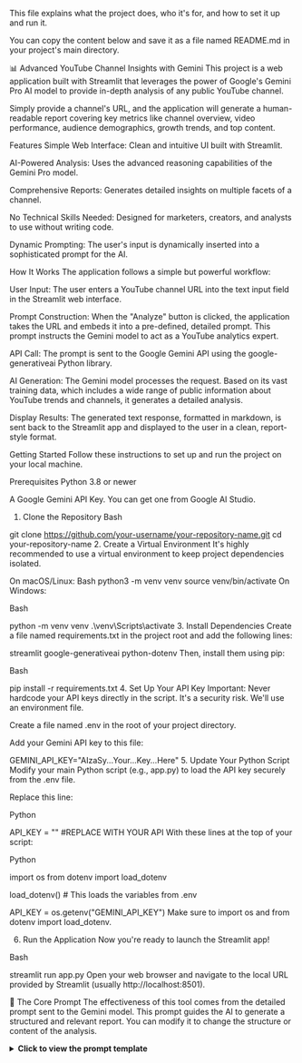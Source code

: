 This file explains what the project does, who it's for, and how to set it up and run it.

You can copy the content below and save it as a file named README.md in your project's main directory.

📊 Advanced YouTube Channel Insights with Gemini
This project is a web application built with Streamlit that leverages the power of Google's Gemini Pro AI model to provide in-depth analysis of any public YouTube channel.

Simply provide a channel's URL, and the application will generate a human-readable report covering key metrics like channel overview, video performance, audience demographics, growth trends, and top content.

Features
Simple Web Interface: Clean and intuitive UI built with Streamlit.

AI-Powered Analysis: Uses the advanced reasoning capabilities of the Gemini Pro model.

Comprehensive Reports: Generates detailed insights on multiple facets of a channel.

No Technical Skills Needed: Designed for marketers, creators, and analysts to use without writing code.

Dynamic Prompting: The user's input is dynamically inserted into a sophisticated prompt for the AI.

 How It Works
The application follows a simple but powerful workflow:

User Input: The user enters a YouTube channel URL into the text input field in the Streamlit web interface.

Prompt Construction: When the "Analyze" button is clicked, the application takes the URL and embeds it into a pre-defined, detailed prompt. This prompt instructs the Gemini model to act as a YouTube analytics expert.

API Call: The prompt is sent to the Google Gemini API using the google-generativeai Python library.

AI Generation: The Gemini model processes the request. Based on its vast training data, which includes a wide range of public information about YouTube trends and channels, it generates a detailed analysis.

Display Results: The generated text response, formatted in markdown, is sent back to the Streamlit app and displayed to the user in a clean, report-style format.

Getting Started
Follow these instructions to set up and run the project on your local machine.

Prerequisites
Python 3.8 or newer

A Google Gemini API Key. You can get one from Google AI Studio.

1. Clone the Repository
Bash

git clone https://github.com/your-username/your-repository-name.git
cd your-repository-name
2. Create a Virtual Environment
It's highly recommended to use a virtual environment to keep project dependencies isolated.

On macOS/Linux:
Bash
python3 -m venv venv
source venv/bin/activate
On Windows:

Bash

python -m venv venv
.\venv\Scripts\activate
3. Install Dependencies
Create a file named requirements.txt in the project root and add the following lines:

streamlit
google-generativeai
python-dotenv
Then, install them using pip:

Bash

pip install -r requirements.txt
4. Set Up Your API Key
Important: Never hardcode your API keys directly in the script. It's a security risk. We'll use an environment file.

Create a file named .env in the root of your project directory.

Add your Gemini API key to this file:

GEMINI_API_KEY="AIzaSy...Your...Key...Here"
5. Update Your Python Script
Modify your main Python script (e.g., app.py) to load the API key securely from the .env file.

Replace this line:

Python

API_KEY = "" #REPLACE WITH YOUR API
With these lines at the top of your script:

Python

import os
from dotenv import load_dotenv

load_dotenv() # This loads the variables from .env

API_KEY = os.getenv("GEMINI_API_KEY")
Make sure to import os and from dotenv import load_dotenv.

6. Run the Application
Now you're ready to launch the Streamlit app!

Bash

streamlit run app.py
Open your web browser and navigate to the local URL provided by Streamlit (usually http://localhost:8501).

🔧 The Core Prompt
The effectiveness of this tool comes from the detailed prompt sent to the Gemini model. This prompt guides the AI to generate a structured and relevant report. You can modify it to change the structure or content of the analysis.

<details>
<summary><strong>Click to view the prompt template</strong></summary>

You are an advanced YouTube analytics expert.
Analyze the YouTube channel at {channel_url} and provide detailed insights in a **well-structured, user-friendly report**.
DO NOT return JSON or code. Write as a human-readable report with headings and bullet points.

Include:
1.Channel Overview – name, description, niche, estimated popularity and subscriber count and owner name is known
2.Video Performance – estimated average views, engagement level, and possible earnings range.
3.Audience Insights – probable age group, location trends, and interests.
4.Growth Trends – subscriber and view count growth pattern (historical trend if possible).
5.Top Content – list 5 most popular videos or playlists with short descriptions.

Use publicly available assumptions and general trends if exact data is unavailable.
Make it visually appealing with markdown styling.
</details>

